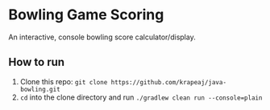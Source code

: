 # Bowling Game Scoring
An interactive, console bowling score calculator/display. 

## How to run
1. Clone this repo: `git clone https://github.com/krapeaj/java-bowling.git`
2. `cd` into the clone directory and run `./gradlew clean run --console=plain`

